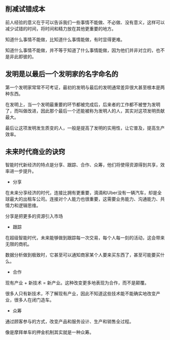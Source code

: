 ## 削减试错成本

前人经验的意义在于可以告诉我们一些事情不能做、不必做、没有意义，这样可以减少试错的时间，将时间和精力放在其他更重要的地方。

知道什么事情不能做，比知道什么事情能做，有时显得更难。

知道什么事情不能做，并不等于知道了什么事情能做，因为他们并非对立的，也不是非此即彼的。

## 发明是以最后一个发明家的名字命名的

第一个发明家常常不可考证，最初的发明与最后的发明通常差异很大甚至根本是两种东西。

在发明上，当一个发明最重要的环节都被完成后，后来者的工作都不被誉为发明了，而叫做改进，因此那个最后一个还能被称为发明人的人，其实对这项发明贡献最大。

最后让这项发明发生质变的人，一般是提高了发明的实用性，让它普及，提高生产效率。

## 未来时代商业的诀窍

智能时代新经济的特点是分享、跟踪、合作、众筹，他们将使得资源得到共享，效率进一步提升。

- 分享

在未来分享经济的时代，连接比拥有更重要，滴滴和Uber没有一辆汽车，却是全球最大的出租车公司。连接对个人能力也很重要，这需要业务能力、沟通能力、共情力和逻辑思维。

分享是把更多的资源引入市场

- 跟踪

在超级智能时代，未来能够做到跟踪每一次交易，每个人每一刻的活动，这会带来无限的商机。

数据分析做到极致时，它甚至可以通知商家某个人要来买东西了，甚至可能要买什么。

- 合作

现有产业 + 新技术 = 新产业。这种改变更多地表现为合作，而不是颠覆。

很多人只有新技术，不了解现有产业，因此不知道这些技术能不能确实地改变产业，很多人在闭门造车。

- 众筹

通过顾客参与的方式，改变产品和服务设计、生产和销售全过程。

像是摩拜单车的押金机制其实就是一种众筹。